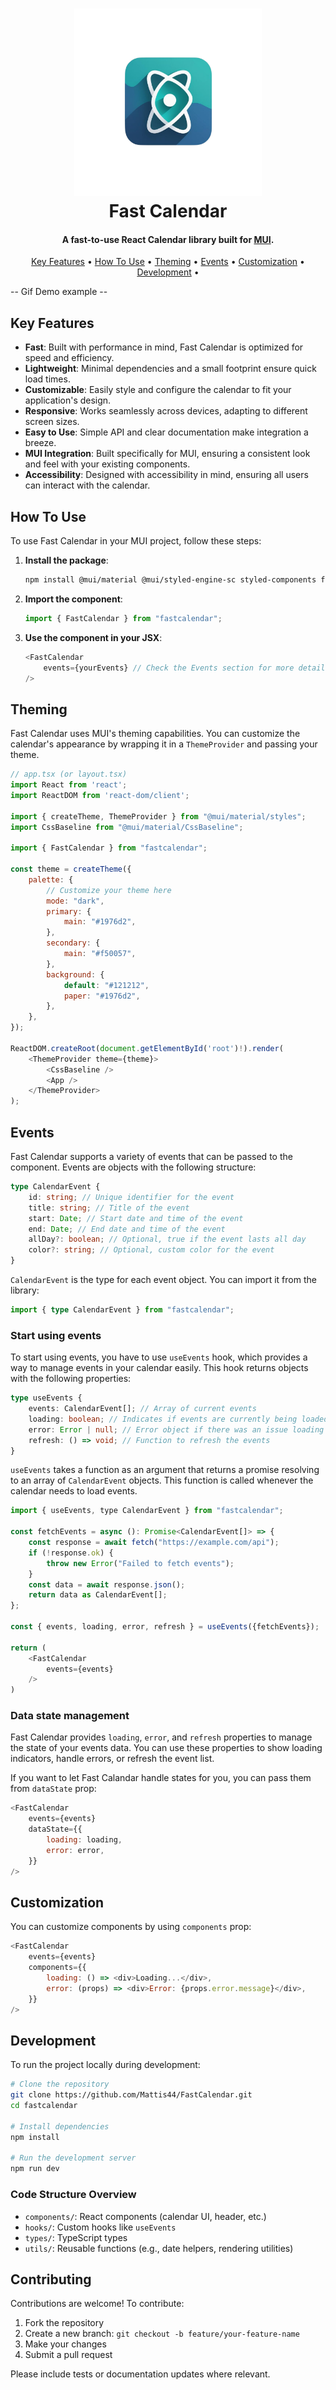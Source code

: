 <h1 align="center">
  <img src="./assets/FastCalendarIcon.png" alt="Fast Calendar" width="300" height="300" />
  <br/>
  Fast Calendar
</h1>

<h4 align="center">
  A fast-to-use React Calendar library built for <a href="https://mui.com/" target="_blank">MUI</a>.
</h4>

<p align="center">
  <a href="#key-features">Key Features</a> •
  <a href="#how-to-use">How To Use</a> •
  <a href="#theming">Theming</a> •
  <a href="#events">Events</a> •
  <a href="#customization">Customization</a> •
  <a href="#development">Development</a> •
</p>

-- Gif Demo example --

## Key Features

-   **Fast**: Built with performance in mind, Fast Calendar is optimized for speed and efficiency.
-   **Lightweight**: Minimal dependencies and a small footprint ensure quick load times.
-   **Customizable**: Easily style and configure the calendar to fit your application's design.
-   **Responsive**: Works seamlessly across devices, adapting to different screen sizes.
-   **Easy to Use**: Simple API and clear documentation make integration a breeze.
-   **MUI Integration**: Built specifically for MUI, ensuring a consistent look and feel with your existing components.
-   **Accessibility**: Designed with accessibility in mind, ensuring all users can interact with the calendar.

## How To Use

To use Fast Calendar in your MUI project, follow these steps:

1. **Install the package**:

    ```bash
    npm install @mui/material @mui/styled-engine-sc styled-components fastcalendar
    ```

2. **Import the component**:

    ```javascript
    import { FastCalendar } from "fastcalendar";
    ```

3. **Use the component in your JSX**:
    ```javascript
    <FastCalendar
        events={yourEvents} // Check the Events section for more details
    />
    ```

## Theming

Fast Calendar uses MUI's theming capabilities. You can customize the calendar's appearance by wrapping it in a `ThemeProvider` and passing your theme.

```javascript
// app.tsx (or layout.tsx)
import React from 'react';
import ReactDOM from 'react-dom/client';

import { createTheme, ThemeProvider } from "@mui/material/styles";
import CssBaseline from "@mui/material/CssBaseline";

import { FastCalendar } from "fastcalendar";

const theme = createTheme({
    palette: {
        // Customize your theme here
        mode: "dark",
        primary: {
            main: "#1976d2",
        },
        secondary: {
            main: "#f50057",
        },
        background: {
            default: "#121212",
            paper: "#1976d2",
        },
    },
});

ReactDOM.createRoot(document.getElementById('root')!).render(
    <ThemeProvider theme={theme}>
        <CssBaseline />
        <App />
    </ThemeProvider>
);
```

## Events

Fast Calendar supports a variety of events that can be passed to the component. Events are objects with the following structure:

```typescript
type CalendarEvent {
    id: string; // Unique identifier for the event
    title: string; // Title of the event
    start: Date; // Start date and time of the event
    end: Date; // End date and time of the event
    allDay?: boolean; // Optional, true if the event lasts all day
    color?: string; // Optional, custom color for the event
}
```

`CalendarEvent` is the type for each event object. You can import it from the library:

```typescript
import { type CalendarEvent } from "fastcalendar";
```

### Start using events

To start using events, you have to use `useEvents` hook, which provides a way to manage events in your calendar easily.
This hook returns objects with the following properties:

```typescript
type useEvents {
    events: CalendarEvent[]; // Array of current events
    loading: boolean; // Indicates if events are currently being loaded
    error: Error | null; // Error object if there was an issue loading events
    refresh: () => void; // Function to refresh the events
}
```

`useEvents` takes a function as an argument that returns a promise resolving to an array of `CalendarEvent` objects. This function is called whenever the calendar needs to load events.

```javascript
import { useEvents, type CalendarEvent } from "fastcalendar";

const fetchEvents = async (): Promise<CalendarEvent[]> => {
    const response = await fetch("https://example.com/api");
    if (!response.ok) {
        throw new Error("Failed to fetch events");
    }
    const data = await response.json();
    return data as CalendarEvent[];
};

const { events, loading, error, refresh } = useEvents({fetchEvents});

return (
    <FastCalendar
        events={events}
    />
)
```

### Data state management
Fast Calendar provides `loading`, `error`, and `refresh` properties to manage the state of your events data. You can use these properties to show loading indicators, handle errors, or refresh the event list.

If you want to let Fast Calandar handle states for you, you can pass them from `dataState` prop:

```javascript
<FastCalendar
    events={events}
    dataState={{
        loading: loading,
        error: error,
    }}
/>
```

## Customization

You can customize components by using `components` prop:

```javascript
<FastCalendar
    events={events}
    components={{
        loading: () => <div>Loading...</div>,
        error: (props) => <div>Error: {props.error.message}</div>,
    }}
/>
```

## Development

To run the project locally during development:

```bash
# Clone the repository
git clone https://github.com/Mattis44/FastCalendar.git
cd fastcalendar

# Install dependencies
npm install

# Run the development server
npm run dev
```

### Code Structure Overview

- `components/`: React components (calendar UI, header, etc.)
- `hooks/`: Custom hooks like `useEvents`
- `types/`: TypeScript types
- `utils/`: Reusable functions (e.g., date helpers, rendering utilities)

## Contributing

Contributions are welcome! To contribute:

1. Fork the repository
2. Create a new branch: `git checkout -b feature/your-feature-name`
3. Make your changes
4. Submit a pull request

Please include tests or documentation updates where relevant.